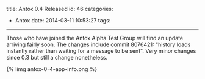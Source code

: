 title: Antox 0.4 Released
id: 46
categories:
  - Antox
date: 2014-03-11 10:53:27
tags:
---

Those who have joined the Antox Alpha Test Group will find an update arriving fairly soon. The changes include commit 8076421: "history loads instantly rather than waiting for a message to be sent". Very minor changes since 0.3 but still a change nonetheless.

{% limg antox-0-4-app-info.png %}